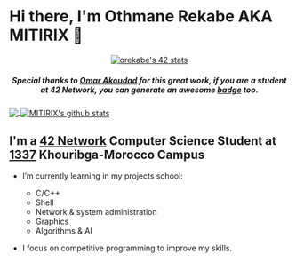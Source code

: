 # Hi there, I'm Othmane Rekabe AKA MITIRIX 👋

<div align="center">

[![orekabe's 42 stats](https://badge.mediaplus.ma/franky/orekabe)](https://profile.intra.42.fr/users/orekabe)
##### Special thanks to [Omar Akoudad](https://github.com/oakoudad) for this great work, if you are a student at 42 Network, you can generate an awesome [badge](https://github.com/oakoudad/badge42) too.

</div>

<a href="https://github.com/MITIRIX">
  <img align="center" src="https://github-readme-stats.vercel.app/api/top-langs/?username=MITIRIX&theme=react" />
</a>
<a href="https://github.com/MITIRIX">
 <img align="center" src="https://github-readme-stats.vercel.app/api?username=MITIRIX&show_icons=true&theme=react&line_height=40" alt="MITIRIX's github stats"/>
</a>

## I'm a [42 Network](https://42.fr/le-reseau-mondial/) Computer Science Student at [1337](https://1337.ma/en/) Khouribga-Morocco Campus

- I’m currently learning in my projects school:
	- C/C++
	- Shell
	- Network & system administration
	- Graphics
	- Algorithms & AI

- I focus on competitive programming to improve my skills.
